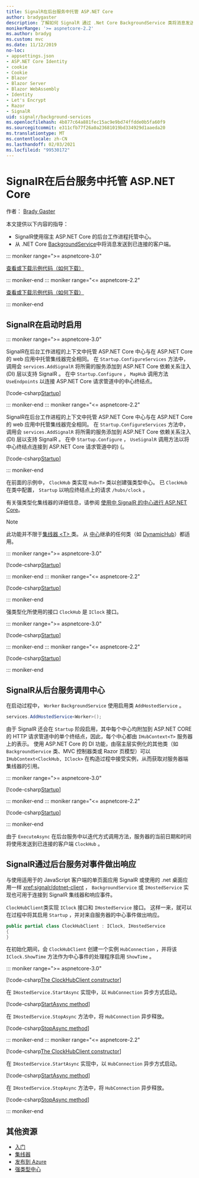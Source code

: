```yaml
---
title: SignalR在后台服务中托管 ASP.NET Core
author: bradygaster
description: 了解如何 SignalR 通过 .Net Core BackgroundService 类将消息发送到客户端。
monikerRange: '>= aspnetcore-2.2'
ms.author: bradyg
ms.custom: mvc
ms.date: 11/12/2019
no-loc:
- appsettings.json
- ASP.NET Core Identity
- cookie
- Cookie
- Blazor
- Blazor Server
- Blazor WebAssembly
- Identity
- Let's Encrypt
- Razor
- SignalR
uid: signalr/background-services
ms.openlocfilehash: 4b877c64a881fec15ac9e9bd74ffdde0b5fa60f9
ms.sourcegitcommit: e311cfb77f26a0a23681019bd334929d1aaeda20
ms.translationtype: MT
ms.contentlocale: zh-CN
ms.lasthandoff: 02/03/2021
ms.locfileid: "99530172"
---
```

# <a name="host-aspnet-core-signalr-in-background-services"></a>SignalR在后台服务中托管 ASP.NET Core

作者： [Brady Gaster](https://twitter.com/bradygaster)

本文提供以下内容的指导：

* SignalR使用宿主 ASP.NET Core 的后台工作进程托管中心。
* 从 .NET Core [BackgroundService](xref:Microsoft.Extensions.Hosting.BackgroundService)中将消息发送到已连接的客户端。

::: moniker range=">= aspnetcore-3.0"

[查看或下载示例代码](https://github.com/dotnet/AspNetCore.Docs/tree/master/aspnetcore/signalr/background-service/samples/3.x)[（如何下载）](xref:index#how-to-download-a-sample)

::: moniker-end
::: moniker range="<= aspnetcore-2.2"

[查看或下载示例代码](https://github.com/dotnet/AspNetCore.Docs/tree/master/aspnetcore/signalr/background-service/samples/2.2)[（如何下载）](xref:index#how-to-download-a-sample)

::: moniker-end

## <a name="enable-signalr-in-startup"></a>SignalR在启动时启用

::: moniker range=">= aspnetcore-3.0"

SignalR在后台工作进程的上下文中托管 ASP.NET Core 中心与在 ASP.NET Core 的 web 应用中托管集线器完全相同。 在 `Startup.ConfigureServices` 方法中，调用会 `services.AddSignalR` 将所需的服务添加到 ASP.NET Core 依赖关系注入 (DI) 层以支持 SignalR 。 在中 `Startup.Configure` ， `MapHub` 调用方法 `UseEndpoints` 以连接 ASP.NET Core 请求管道中的中心终结点。

[!code-csharp[Startup](background-service/samples/3.x/Server/Startup.cs?name=Startup)]

::: moniker-end
::: moniker range="<= aspnetcore-2.2"

SignalR在后台工作进程的上下文中托管 ASP.NET Core 中心与在 ASP.NET Core 的 web 应用中托管集线器完全相同。 在 `Startup.ConfigureServices` 方法中，调用会 `services.AddSignalR` 将所需的服务添加到 ASP.NET Core 依赖关系注入 (DI) 层以支持 SignalR 。 在中 `Startup.Configure` ， `UseSignalR` 调用方法以将中心终结点连接到 ASP.NET Core 请求管道中的)  (。

[!code-csharp[Startup](background-service/samples/2.2/Server/Startup.cs?name=Startup)]

::: moniker-end

在前面的示例中， `ClockHub` 类实现 `Hub<T>` 类以创建强类型中心。 已 `ClockHub` 在类中配置， `Startup` 以响应终结点上的请求 `/hubs/clock` 。

有关强类型化集线器的详细信息，请参阅 [使用中 SignalR 的中心进行 ASP.NET Core](xref:signalr/hubs#strongly-typed-hubs)。

> [!NOTE]
> 此功能并不限于[集线器 \<T> ](xref:Microsoft.AspNetCore.SignalR.Hub`1)类。 从 [中心](xref:Microsoft.AspNetCore.SignalR.Hub)继承的任何类（如 [DynamicHub](xref:Microsoft.AspNetCore.SignalR.DynamicHub)）都适用。

::: moniker range=">= aspnetcore-3.0"

[!code-csharp[Startup](background-service/samples/3.x/Server/ClockHub.cs?name=ClockHub)]

::: moniker-end
::: moniker range="<= aspnetcore-2.2"

[!code-csharp[Startup](background-service/samples/2.2/Server/ClockHub.cs?name=ClockHub)]

::: moniker-end

强类型化所使用的接口 `ClockHub` 是 `IClock` 接口。

::: moniker range=">= aspnetcore-3.0"

[!code-csharp[Startup](background-service/samples/3.x/HubServiceInterfaces/IClock.cs?name=IClock)]

::: moniker-end
::: moniker range="<= aspnetcore-2.2"

[!code-csharp[Startup](background-service/samples/2.2/HubServiceInterfaces/IClock.cs?name=IClock)]

::: moniker-end

## <a name="call-a-signalr-hub-from-a-background-service"></a>SignalR从后台服务调用中心

在启动过程中， `Worker` `BackgroundService` 使用启用类 `AddHostedService` 。

```csharp
services.AddHostedService<Worker>();
```

由于 SignalR 还会在 `Startup` 阶段启用，其中每个中心均附加到 ASP.NET CORE 的 HTTP 请求管道中的单个终结点，因此，每个中心都由 `IHubContext<T>` 服务器上的表示。 使用 ASP.NET Core 的 DI 功能，由宿主层实例化的其他类（如 `BackgroundService` 类、MVC 控制器类或 Razor 页模型）可以 `IHubContext<ClockHub, IClock>` 在构造过程中接受实例，从而获取对服务器端集线器的引用。

::: moniker range=">= aspnetcore-3.0"

[!code-csharp[Startup](background-service/samples/3.x/Server/Worker.cs?name=Worker)]

::: moniker-end
::: moniker range="<= aspnetcore-2.2"

[!code-csharp[Startup](background-service/samples/2.2/Server/Worker.cs?name=Worker)]

::: moniker-end

由于 `ExecuteAsync` 在后台服务中以迭代方式调用方法，服务器的当前日期和时间将使用发送到已连接的客户端 `ClockHub` 。

## <a name="react-to-signalr-events-with-background-services"></a>SignalR通过后台服务对事件做出响应

与使用适用于的 JavaScript 客户端的单页面应用 SignalR 或使用的 .net 桌面应用一样 <xref:signalr/dotnet-client> ， `BackgroundService` 或 `IHostedService` 实现也可用于连接到 SignalR 集线器和响应事件。

`ClockHubClient`类实现 `IClock` 接口和 `IHostedService` 接口。 这样一来，就可以在过程中将其启用 `Startup` ，并对来自服务器的中心事件做出响应。

```csharp
public partial class ClockHubClient : IClock, IHostedService
{
}
```

在初始化期间，会 `ClockHubClient` 创建一个实例 `HubConnection` ，并将该 `IClock.ShowTime` 方法作为中心事件的处理程序启用 `ShowTime` 。

::: moniker range=">= aspnetcore-3.0"

[!code-csharp[The ClockHubClient constructor](background-service/samples/3.x/Clients.ConsoleTwo/ClockHubClient.cs?name=ClockHubClientCtor)]

在 `IHostedService.StartAsync` 实现中，以 `HubConnection` 异步方式启动。

[!code-csharp[StartAsync method](background-service/samples/3.x/Clients.ConsoleTwo/ClockHubClient.cs?name=StartAsync)]

在 `IHostedService.StopAsync` 方法中，将 `HubConnection` 异步释放。

[!code-csharp[StopAsync method](background-service/samples/3.x/Clients.ConsoleTwo/ClockHubClient.cs?name=StopAsync)]

::: moniker-end
::: moniker range="<= aspnetcore-2.2"

[!code-csharp[The ClockHubClient constructor](background-service/samples/2.2/Clients.ConsoleTwo/ClockHubClient.cs?name=ClockHubClientCtor)]

在 `IHostedService.StartAsync` 实现中，以 `HubConnection` 异步方式启动。

[!code-csharp[StartAsync method](background-service/samples/2.2/Clients.ConsoleTwo/ClockHubClient.cs?name=StartAsync)]

在 `IHostedService.StopAsync` 方法中，将 `HubConnection` 异步释放。

[!code-csharp[StopAsync method](background-service/samples/2.2/Clients.ConsoleTwo/ClockHubClient.cs?name=StopAsync)]

::: moniker-end

## <a name="additional-resources"></a>其他资源

* [入门](xref:tutorials/signalr)
* [集线器](xref:signalr/hubs)
* [发布到 Azure](xref:signalr/publish-to-azure-web-app)
* [强类型中心](xref:signalr/hubs#strongly-typed-hubs)
